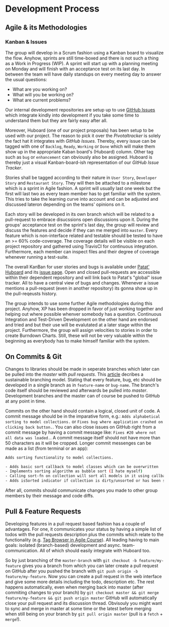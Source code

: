 # Development Process

## Agile & its Methodologies

### Kanban & Issues

The group will develop in a Scrum fashion using a Kanban board to visualize the flow. Anyhow, sprints are still time-boxed and there is not such a thing as a Work in Progress (WIP). A sprint will start up with a planning meeting on Monday and will finish with an acceptance test on its last day. In between the team will have daily standups on every meeting day to answer the usual questions:

- What are you working on?
- What will you be working on?
- What are current problems?

Our internal development repositories are setup up to use [GitHub Issues](https://github.com/blog/831-issues-2-0-the-next-generation) which integrate kindly into development if you take some time to understand them but they are fairly easy after all.

Moreover, Huboard (one of our project proposals) has been setup to be used with our project. The reason to pick it over the *Pivotaltracker* is solely the fact hat it integrates with *GitHub Issues*. Thereby, every issue can be tagged with one of `Backlog`, `Ready`, `Working` or `Done` which will make them show up in the appropriate Kaban board's (Huboard) column. Other tag such as `bug` or `enhancement` can obviously also be assigned. Huboard is thereby just a visual Kanban-board-ish representation of our *GitHub Issue Tracker*.

Stories shall be tagged according to their nature in `User Story`, `Developer Story` and `Restaurant Story`. They will then be attached to a milestone which is a sprint in Agile fashion. A sprint will usually last one week but the first will last two as every team member has to get familiar with the system. This tries to take the learning curve into account and can be adjusted and discussed lateron depending on the teams' opinions on it.

Each story will be developed in its own branch which will be related to a pull-request to embrace disucssions open discussions upon it. During the groups' acceptance test on the sprint's last day, the group will review and discuss the features and decide if they can me merged into `master`. Every feature which is non-interface related and testable should be tested to have an >= 60% code-coverage. The coverage details will be visible on each project repository and gathered using TravisCI for continuous integration. Furthermore, each member can inspect files and their degree of coverage whenever running a test-suite.

The overall KanBan for user stories and bugs is available under [Patat' Huboard](http://huboard.com/SEP007/lmvc-patat) and its [issue page](https://github.com/SEP007/lmvc-patat/issues). Open and closed pull-requests are accessible within their dependent repository and will link back to Patat's "global" issue tracker. All to have a central view of bugs and changes. Whenever a issue mentions a pull-request (even in another repository) its gonna show up in the pull-reqeusts history.

The group intends to use some further Agile methodologies during this project. Anyhow, XP has been dropped in favor of just working together and helping out where possible whenver somebody has a question. Continuous Integration and Test-Driven Development on the other hand are endorsed and tried and but their use will be evalutated at a later stage within the project. Furthermore, the group will assign velocities to stories in order to create Burndown Charts. Still, these will not be very valuable within the beginning as everybody has to make himself familiar with the system.

## On Commits & Git

Changes to libraries should be made in seperate branches which later can be pulled into the *master* with *pull requests*. This [article](http://nvie.com/git-model/) decribes a sustainable branching model. Stating that every feature, bug, etc should be developed in a single branch as in `feature-name` or `bug-name`. The branch's code itself should be reviewed and afterwards be pulled into *master*.
Development branches and the master can of course be pushed to GitHub at any point in time.

Commits on the other hand should contain a logical, closed unit of code. A commit message should be in the imparative form, e.g.: `Adds alphabetical sorting to model collections.` or `Fixes bug where application crashed on clicking back button.`.
You can also close issues on GitHub right from a commit message by having a commit message like: `Fixes #20 where not all data was loaded.`. A commit message itself should not have more than 50 characters as it will be cropped. Longer commit messenges can be made as a list (from terminal or an app):

```bash
Adds sorting functionality to model collections.

- Adds basic sort callback to model classes which can be overwritten
- Implements sorting algorithm as bubble sort (I hate myself)
- Calling sort-fn on collection will sort all models in it using callback
- Adds isSorted indicator if collection is dirty/unsorted or has been sorted
```

After all, commits should communicate changes you made to other group members by their message and code diffs.

## Pull & Feature Requests

Developing features in a pull request based fashion has a couple of advantages. For one, it communicates your status by having a simple list of todos with the pull requests description plus the commits which relate to the functionality (e.g. [Tag Browser in Agile Course](https://github.com/opfo/app/pull/39)). All leading having to main goals: isolated (branch-based) development and async. team-communication. All of which should easily integrate with Huboard too.

So by just branching of the `master-branch` with `git checkout -b feature/my-feature` gives you a branch from which you can later create a pull request on GitHub after you pushed the branch with `git push origin -b feature/my-feature`. Now you can create a pull request in the web interface and give some more details including the todo, description etc. The rest happens automatically, even when merging back into master (after commiting changes to your branch) by `git checkout master && git merge feature/my-feature && git push origin master` GitHub will automatically close your pull request and its discussion thread. Obvisouly you might want to sync and merge in master at some time or the latest before merging when still being on your branch by `git pull origin master` (pull is a `fetch` + `merge`!).
